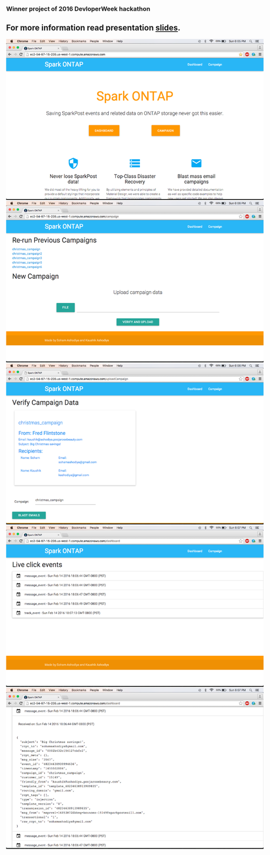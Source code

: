 ### Winner project of 2016 DevloperWeek hackathon 

## For more information read presentation <a href="info/Spark ONTAP.pdf">slides</a>.

<img src="info/Screen-Shot-1.png" style="max-width: 700px"/>
<img src="info/Screen-Shot-2.png" style="max-width: 700px"/>
<img src="info/Screen-Shot-3.png" style="max-width: 700px"/>
<img src="info/Screen-Shot-4.png" style="max-width: 700px"/>
<img src="info/Screen-Shot-5.png" style="max-width: 700px"/>
